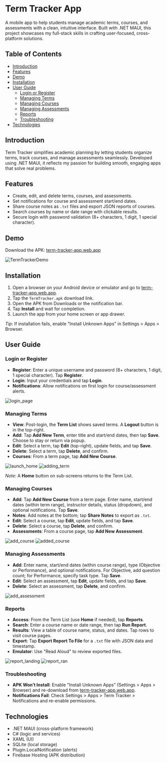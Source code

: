 # Term Tracker App

A mobile app to help students manage academic terms, courses, and assessments with a clean, intuitive interface. Built with .NET MAUI, this project showcases my full-stack skills in crafting user-focused, cross-platform solutions.

## Table of Contents
- [Introduction](#introduction)
- [Features](#features)
- [Demo](#demo)
- [Installation](#installation)
- [User Guide](#user-guide)
  - [Login or Register](#login-or-register)
  - [Managing Terms](#managing-terms)
  - [Managing Courses](#managing-courses)
  - [Managing Assessments](#managing-assessments)
  - [Reports](#reports)
  - [Troubleshooting](#troubleshooting)
- [Technologies](#technologies)

## Introduction

Term Tracker simplifies academic planning by letting students organize terms, track courses, and manage assessments seamlessly. Developed using .NET MAUI, it reflects my passion for building smooth, engaging apps that solve real problems.

## Features

- Create, edit, and delete terms, courses, and assessments.
- Set notifications for course and assessment start/end dates.
- Share course notes as `.txt` files and export JSON reports of courses.
- Search courses by name or date range with clickable results.
- Secure login with password validation (8+ characters, 1 digit, 1 special character).

## Demo

Download the APK: [term-tracker-app.web.app](https://term-tracker-app.web.app)  

![TermTrackerDemo](https://github.com/user-attachments/assets/5ca64b52-7adb-41f0-ab82-a3f12ee9ff57)


## Installation

1. Open a browser on your Android device or emulator and go to [term-tracker-app.web.app](https://term-tracker-app.web.app).
2. Tap the `TermTracker.apk` download link.
3. Open the APK from Downloads or the notification bar.
4. Tap **Install** and wait for completion.
5. Launch the app from your home screen or app drawer.

*Tip*: If installation fails, enable "Install Unknown Apps" in Settings > Apps > Browser.

## User Guide

### Login or Register

- **Register**: Enter a unique username and password (8+ characters, 1 digit, 1 special character). Tap **Register**.
- **Login**: Input your credentials and tap **Login**.
- **Notifications**: Allow notifications on first login for course/assessment alerts.

![login_page](https://github.com/user-attachments/assets/450cd8d8-125f-4662-92f8-aca1ac5b408a)

### Managing Terms

- **View**: Post-login, the **Term List** shows saved terms. A **Logout** button is in the top-right.
- **Add**: Tap **Add New Term**, enter title and start/end dates, then tap **Save**. Choose to stay or return via popup.
- **Edit**: Select a term, tap **Edit** (top-right), update fields, and tap **Save**.
- **Delete**: Select a term, tap **Delete**, and confirm.
- **Courses**: From a term page, tap **Add New Course**.

![launch_home](https://github.com/user-attachments/assets/d93707b1-483b-4882-ba6a-0747eb83b3c4)
![adding_term](https://github.com/user-attachments/assets/2557b2ea-b5e8-47d2-8ddb-07908d393746)


*Note*: A **Home** button on sub-screens returns to the Term List.

### Managing Courses

- **Add**: Tap **Add New Course** from a term page. Enter name, start/end dates (within term range), instructor details, status (dropdown), and optional notifications. Tap **Save**.
- **Notes**: Add notes at the bottom; tap **Share Notes** to export as `.txt`.
- **Edit**: Select a course, tap **Edit**, update fields, and tap **Save**.
- **Delete**: Select a course, tap **Delete**, and confirm.
- **Assessments**: From a course page, tap **Add New Assessment**.

![add_course](https://github.com/user-attachments/assets/03076a34-ca7c-4e35-b2ce-8d5aa612a883)
![added_course](https://github.com/user-attachments/assets/e4d2b4a0-c92b-4100-b0d4-1183c9d8e09b)


### Managing Assessments

- **Add**: Enter name, start/end dates (within course range), type (Objective or Performance), and optional notifications. For Objective, add question count; for Performance, specify task type. Tap **Save**.
- **Edit**: Select an assessment, tap **Edit**, update fields, and tap **Save**.
- **Delete**: Select an assessment, tap **Delete**, and confirm.
  
![add_assessment](https://github.com/user-attachments/assets/e379892d-2a2f-43e5-a357-e2f0d9dc2658)

### Reports

- **Access**: From the Term List (use **Home** if needed), tap **Reports**.
- **Search**: Enter a course name or date range, then tap **Run Report**.
- **Results**: View a table of course name, status, and dates. Tap rows to visit course pages.
- **Export**: Tap **Export Report To File** for a `.txt` file with JSON data and timestamp.
- **Emulator**: Use "Read Aloud" to review exported files.
  
![report_landing](https://github.com/user-attachments/assets/35f81f35-3b50-43e5-b2ee-3bb782048f41)
![report_ran](https://github.com/user-attachments/assets/5faf0406-b51f-48e4-b547-e765a8a2c364)

### Troubleshooting

- **APK Won’t Install**: Enable "Install Unknown Apps" (Settings > Apps > Browser) and re-download from [term-tracker-app.web.app](https://term-tracker-app.web.app).
- **Notifications Fail**: Check Settings > Apps > Term Tracker > Notifications and re-enable permissions.

## Technologies

- .NET MAUI (cross-platform framework)
- C# (logic and services)
- XAML (UI)
- SQLite (local storage)
- Plugin.LocalNotification (alerts)
- Firebase Hosting (APK distribution)

